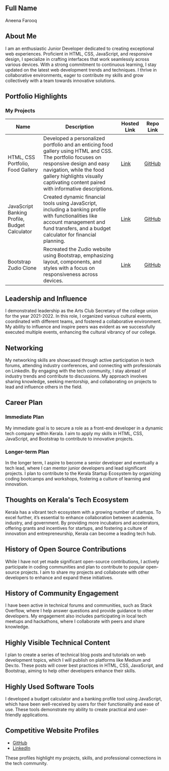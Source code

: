 

## Full Name
Aneena Farooq

## About Me
I am an enthusiastic Junior Developer dedicated to creating exceptional web experiences. Proficient in HTML, CSS, JavaScript, and responsive design, I specialize in crafting interfaces that work seamlessly across various devices. With a strong commitment to continuous learning, I stay updated on the latest web development trends and techniques. I thrive in collaborative environments, eager to contribute my skills and grow collectively with a team towards innovative solutions.

## Portfolio Highlights

### My Projects
| Name                           | Description                                                                                                                                   | Hosted Link      | Repo Link             |
|--------------------------------|-----------------------------------------------------------------------------------------------------------------------------------------------|------------------|-----------------------|
| HTML, CSS Portfolio, Food Gallery | Developed a personalized portfolio and an enticing food gallery using HTML and CSS. The portfolio focuses on responsive design and easy navigation, while the food gallery highlights visually captivating content paired with informative descriptions. | [Link](#)         | [GitHub](https://github.com/aneena8136)  |
| JavaScript Banking Profile, Budget Calculator | Created dynamic financial tools using JavaScript, including a banking profile with functionalities like account management and fund transfers, and a budget calculator for financial planning. | [Link](#)         | [GitHub](https://github.com/aneena8136)  |
| Bootstrap Zudio Clone          | Recreated the Zudio website using Bootstrap, emphasizing layout, components, and styles with a focus on responsiveness across devices.          | [Link](#)         | [GitHub](https://github.com/aneena8136)  |

## Leadership and Influence
I demonstrated leadership as the Arts Club Secretary of the college union for the year 2021-2022. In this role, I organized various cultural events, coordinated with different teams, and fostered a collaborative environment. My ability to influence and inspire peers was evident as we successfully executed multiple events, enhancing the cultural vibrancy of our college.

## Networking
My networking skills are showcased through active participation in tech forums, attending industry conferences, and connecting with professionals on LinkedIn. By engaging with the tech community, I stay abreast of industry trends and contribute to discussions. My approach involves sharing knowledge, seeking mentorship, and collaborating on projects to lead and influence others in the field.

## Career Plan
### Immediate Plan
My immediate goal is to secure a role as a front-end developer in a dynamic tech company within Kerala. I aim to apply my skills in HTML, CSS, JavaScript, and Bootstrap to contribute to innovative projects.

### Longer-term Plan
In the longer term, I aspire to become a senior developer and eventually a tech lead, where I can mentor junior developers and lead significant projects. I plan to contribute to the Kerala Startup Ecosystem by organizing coding bootcamps and workshops, fostering a culture of learning and innovation.

## Thoughts on Kerala's Tech Ecosystem
Kerala has a vibrant tech ecosystem with a growing number of startups. To excel further, it’s essential to enhance collaboration between academia, industry, and government. By providing more incubators and accelerators, offering grants and incentives for startups, and fostering a culture of innovation and entrepreneurship, Kerala can become a leading tech hub.

## History of Open Source Contributions
While I have not yet made significant open-source contributions, I actively participate in coding communities and plan to contribute to popular open-source projects. I aim to share my projects and collaborate with other developers to enhance and expand these initiatives.

## History of Community Engagement
I have been active in technical forums and communities, such as Stack Overflow, where I help answer questions and provide guidance to other developers. My engagement also includes participating in local tech meetups and hackathons, where I collaborate with peers and share knowledge.

## Highly Visible Technical Content
I plan to create a series of technical blog posts and tutorials on web development topics, which I will publish on platforms like Medium and Dev.to. These posts will cover best practices in HTML, CSS, JavaScript, and Bootstrap, aiming to help other developers enhance their skills.

## Highly Used Software Tools
I developed a budget calculator and a banking profile tool using JavaScript, which have been well-received by users for their functionality and ease of use. These tools demonstrate my ability to create practical and user-friendly applications.

## Competitive Website Profiles
- [GitHub](https://github.com/aneena8136)
- [LinkedIn](https://www.linkedin.com/in/aneena8136)

These profiles highlight my projects, skills, and professional connections in the tech community.
